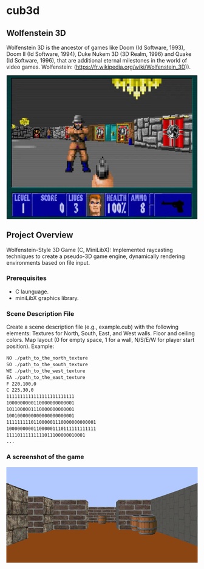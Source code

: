 # cub3d

## Wolfenstein 3D
Wolfenstein 3D is the ancestor of games like Doom (Id Software, 1993), Doom II (Id Software, 1994), Duke Nukem 3D (3D Realm, 1996) and Quake (Id Software, 1996), that are additional eternal milestones in the world of video games.
Wolfenstein: (https://fr.wikipedia.org/wiki/Wolfenstein_3D)).

<img align="center" src="wolfenstein.jpg" alt="Wolfenstein 3D game" />

## Project Overview
Wolfenstein-Style 3D Game (C, MiniLibX): Implemented raycasting techniques to create a pseudo-3D game engine, dynamically rendering environments based on file input.

### Prerequisites
- C launguage.
- miniLibX graphics library.

### Scene Description File
Create a scene description file (e.g., example.cub) with the following elements:
Textures for North, South, East, and West walls. Floor and ceiling colors. Map layout (0 for empty space, 1 for a wall, N/S/E/W for player start position). Example:

  ```bash
  NO ./path_to_the_north_texture
  SO ./path_to_the_south_texture
  WE ./path_to_the_west_texture
  EA ./path_to_the_east_texture
  F 220,100,0
  C 225,30,0
  1111111111111111111111111
  1000000000110000000000001
  1011000001110000000000001
  1001000000000000000000001
  111111111011000001110000000000001
  100000000011000001110111111111111
  11110111111111011100000010001
  ...
```

### A screenshot of the game
<img align="center" src="screenshot.jpg" alt="Screenshot of the game" />






